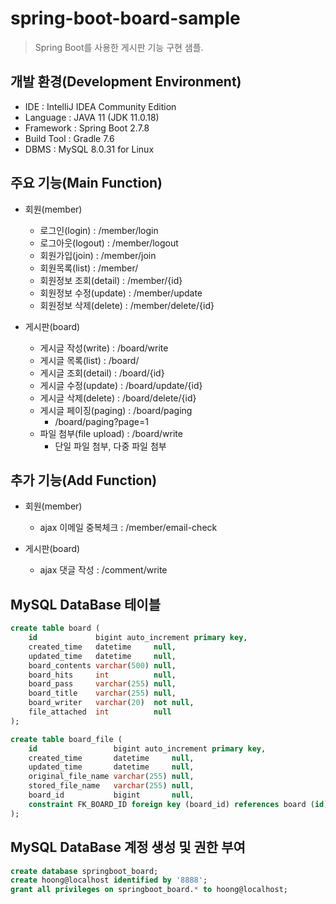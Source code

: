 # spring-boot-board-sample
> Spring Boot를 사용한 게시판 기능 구현 샘플.

## 개발 환경(Development Environment)
- IDE : IntelliJ IDEA Community Edition
- Language : JAVA 11 (JDK 11.0.18)
- Framework : Spring Boot 2.7.8
- Build Tool : Gradle 7.6
- DBMS : MySQL 8.0.31 for Linux

## 주요 기능(Main Function)
- 회원(member)
  - 로그인(login) : /member/login
  - 로그아웃(logout) : /member/logout
  - 회원가입(join) : /member/join
  - 회원목록(list) : /member/
  - 회원정보 조회(detail) : /member/{id}
  - 회원정보 수정(update) : /member/update
  - 회원정보 삭제(delete) : /member/delete/{id}

- 게시판(board)
  - 게시글 작성(write) : /board/write
  - 게시글 목록(list) : /board/
  - 게시글 조회(detail) : /board/{id}
  - 게시글 수정(update) : /board/update/{id}
  - 게시글 삭제(delete) : /board/delete/{id}
  - 게시글 페이징(paging) : /board/paging
    - /board/paging?page=1
  - 파일 첨부(file upload) : /board/write
    - 단일 파일 첨부, 다중 파일 첨부

## 추가 기능(Add Function)
- 회원(member)
  - ajax 이메일 중복체크 : /member/email-check

- 게시판(board)
  - ajax 댓글 작성 : /comment/write

## MySQL DataBase 테이블
```SQL
create table board (
    id             bigint auto_increment primary key,
    created_time   datetime     null,
    updated_time   datetime     null,
    board_contents varchar(500) null,
    board_hits     int          null,
    board_pass     varchar(255) null,
    board_title    varchar(255) null,
    board_writer   varchar(20)  not null,
    file_attached  int          null
);

create table board_file (
    id                 bigint auto_increment primary key,
    created_time       datetime     null,
    updated_time       datetime     null,
    original_file_name varchar(255) null,
    stored_file_name   varchar(255) null,
    board_id           bigint       null,
    constraint FK_BOARD_ID foreign key (board_id) references board (id) on delete cascade
);
```

## MySQL DataBase 계정 생성 및 권한 부여
```SQL
create database springboot_board;
create hoong@localhost identified by '8888';
grant all privileges on springboot_board.* to hoong@localhost;
```
